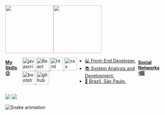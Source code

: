 <!-- ## Heyy! 👋🏽 -->

<!-- ### I'm Bruno Soares 👨🏿‍💻
 -->
<div>
    <a href="https://github.com/brunoss18" style="display: flex">
    <img sytle="display: inline_block" height="150em" src="https://github-readme-stats.vercel.app/api?username=brunoss18&show_icons=true&theme=buefy&include_all_commits=true&count_private=true"/>
    <img sytle="display: inline_block" height="150em" src="https://github-readme-stats.vercel.app/api/top-langs/?username=brunoss18&layout=compact&langs_count=7&theme=buefy"/>
</div>
 

 
 
#### My Skills 😉

<img src="https://cdn.jsdelivr.net/gh/devicons/devicon/icons/javascript/javascript-plain.svg" alt="javascript" width="40" height="40" style="max-width:100%;"></img>
<img src="https://cdn.icon-icons.com/icons2/2107/PNG/512/file_type_reactjs_icon_130205.png" alt="React" width="40" height="40" style="max-width:100%;"></img>
<img src="https://cdn.jsdelivr.net/gh/devicons/devicon/icons/html5/html5-plain.svg" alt="html" width="40" height="40" style="max-width:100%;"></img>
<img src="https://cdn.jsdelivr.net/gh/devicons/devicon/icons/css3/css3-plain.svg" alt="css" width="40" height="40" style="max-width:100%;"></img>
<img src="https://cdn.icon-icons.com/icons2/2415/PNG/512/bootstrap_plain_logo_icon_146619.png" alt="bootstrap" width="40" height="40" style="max-width:100%;"></img>
<img src="https://cdn.icon-icons.com/icons2/936/PNG/512/github-logo_icon-icons.com_73546.png" alt="github" width="40" height="40" style="max-width:100%;"></img>




<!-- #### Learning 💡 -->

- 💻 Front-End Developer.
- 📚 System Analysis and Development.
- 📍 Brazil, São Paulo.

#### Social Networks 👇🏽


 <!-- <a href="https://www.instagram.com/0/" target="_blank"><img src="https://img.shields.io/badge/-Bruno%20Soares-6633cc?style=flat-square&logo=instagram&logoColor=white" target="_aablanaak"></a> -->
   <a href="mailto:brunoss.contato@gmail.com" target="_blank"><img src="https://img.shields.io/badge/-brunoss.contato@gmail.com-6633cc?style=flat-square&logo=Gmail&logoColor=white" target="_blank"></a> 
<a href="https://www.linkedin.com/in/brunoss18/" target="_blank"><img src="https://img.shields.io/badge/-Bruno%20Soares-6633cc?style=flat-square&logo=Linkedin&logoColor=white" target="_blank"></a>

![Snake animation](https://github.com/brunoss18/brunoss18/blob/output/github-contribution-grid-snake.svg)
